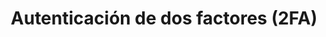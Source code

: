 ---
title: "Autenticación de dos factores (2FA)"
permalink: /herramientas/autenticacion-de-dos-factores-2fa
redirect_to: /ciberseguridad/autenticacion-de-dos-factores
---
